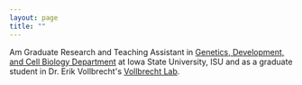 ```yaml
---
layout: page
title: ""
---
```


Am Graduate Research and Teaching Assistant in [Genetics, Development, and Cell Biology Department](https://www.gdcb.iastate.edu/) at Iowa State University, ISU and as a graduate student in Dr. Erik Vollbrecht's [Vollbrecht Lab](https://vollbrechtlab.gdcb.iastate.edu/). 


